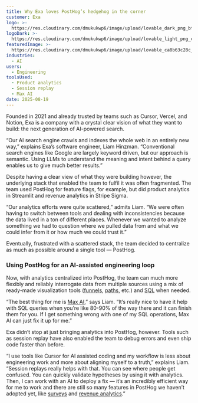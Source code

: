 ```yaml
---
title: Why Exa loves PostHog’s hedgehog in the corner
customer: Exa
logo: >-
  https://res.cloudinary.com/dmukukwp6/image/upload/lovable_dark_png_bf5d7c603c.png
logoDark: >-
  https://res.cloudinary.com/dmukukwp6/image/upload/lovable_light_png_cb215659ae.png
featuredImage: >-
  https://res.cloudinary.com/dmukukwp6/image/upload/lovable_ca8b63c28c_ef5bcb4589.png
industries:
  - AI
users:
  - Engineering
toolsUsed:
  - Product analytics
  - Session replay
  - Max AI
date: 2025-08-19
---
```


Founded in 2021 and already trusted by teams such as Cursor, Vercel, and Notion, Exa is a company with a crystal clear vision of what they want to build: the next generation of AI-powered search. 

“Our AI search engine crawls and indexes the whole web in an entirely new way,” explains Exa’s software engineer, Liam Hinzman. “Conventional search engines like Google are largely keyword driven, but our approach is semantic. Using LLMs to understand the meaning and intent behind a query enables us to give much better results.”

Despite having a clear view of what they were building however, the underlying stack that enabled the team to fulfil it was often fragmented. The team used PostHog for feature flags, for example, but did product analytics in Streamlit and revenue analytics in Stripe Sigma. 

“Our analytics efforts were quite scattered,” admits Liam. “We were often having to switch between tools and dealing with inconsistencies because the data lived in a ton of different places. Whenever we wanted to analyze something we had to question where we pulled data from and what we could infer from it or how much we could trust it.”

Eventually, frustrated with a scattered stack, the team decided to centralize as much as possible around a single tool — PostHog. 

<BorderWrapper>
<Quote
    imageSource="/images/customers/liam.jpg"
    size="md"
    name="Liam Hinzman"
    title="Software Engineer at Exa"
    quote={`“I love that I can ask Max AI for help with things. If I’m struggling to find a feature or do something, I don’t have to dig through pages of docs — I just ask the hedgehog in the corner.”`}
/>
</BorderWrapper>

### Using PostHog for an AI-assisted engineering loop

Now, with analytics centralized into PostHog, the team can much more flexibly and reliably interrogate data from multiple sources using a mix of ready-made visualization tools ([funnels](/docs/product-analytics/funnels), [paths](/docs/product-analytics/paths), etc.) and [SQL](/data-warehouse/sql) when needed. 

“The best thing for me is [Max AI](/max),” says Liam. “It’s really nice to have it help with SQL queries when you’re like 80-90% of the way there and it can finish them for you. If I get something wrong with one of my SQL operations, Max AI can just fix it up for me.”

Exa didn’t stop at just bringing analytics into PostHog, however. Tools such as session replay have also enabled the team to debug errors and even ship code faster than before. 

“I use tools like Cursor for AI assisted coding and my workflow is less about engineering work and more about aligning myself to a truth,” explains Liam. “Session replays really helps with that. You can see where people get confused. You can quickly validate hypotheses by using it with analytics. Then, I can work with an AI to deploy a fix — it’s an incredibly efficient way for me to work and there are still so many features in PostHog we haven’t adopted yet, like [surveys](/surveys) and [revenue analytics](/revenue-analytics).”


